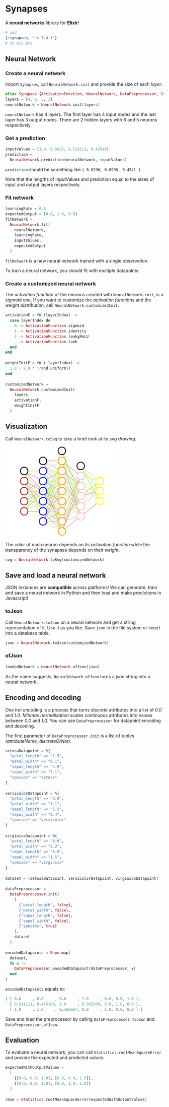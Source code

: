 # Synapses

A **neural networks** library for **Elixir**!

```elixir
# add
{:synapses, "~> 7.4.1"}
# to mix.exs
```

## Neural Network

### Create a neural network

Import `Synapses`, call `NeuralNetwork.init` and provide the size of each _layer_.

```elixir
alias Synapses.{ActivationFunction, NeuralNetwork, DataPreprocessor, Statistics}
layers = [4, 6, 5, 3]
neuralNetwork = NeuralNetwork.init(layers)
```

`neuralNetwork` has 4 layers. The first layer has 4 input nodes and the last layer has 3 output nodes.
There are 2 hidden layers with 6 and 5 neurons respectively.

### Get a prediction

```elixir
inputValues = [1.0, 0.5625, 0.511111, 0.47619]
prediction =
  NeuralNetwork.prediction(neuralNetwork, inputValues)
```

`prediction` should be something like `[ 0.8296, 0.6996, 0.4541 ]`.

Note that the lengths of inputValues and prediction equal to the sizes of input and output layers respectively.

### Fit network

```elixir
learningRate = 0.5
expectedOutput = [0.0, 1.0, 0.0]
fitNetwork =
  NeuralNetwork.fit(
    neuralNetwork,
    learningRate,
    inputValues,
    expectedOutput
  )
```

`fitNetwork` is a new neural network trained with a single observation.

To train a neural network, you should fit with multiple datapoints

### Create a customized neural network

The _activation function_ of the neurons created with `NeuralNetwork.init`, is a sigmoid one.
If you want to customize the _activation functions_ and the _weight distribution_, call `NeuralNetwork.customizedInit`.

```elixir
activationF = fn (layerIndex) ->
  case layerIndex do
    0 -> ActivationFunction.sigmoid
    1 -> ActivationFunction.identity
    2 -> ActivationFunction.leakyReLU
    _ -> ActivationFunction.tanh
  end
end

weightInitF = fn (_layerIndex) ->
  1.0 - 2.0 * :rand.uniform()
end

customizedNetwork =
  NeuralNetwork.customizedInit(
    layers,
    activationF,
    weightInitF
  )
```

## Visualization

Call `NeuralNetwork.toSvg` to take a brief look at its _svg drawing_.

![Network Drawing](https://github.com/mrdimosthenis/Synapses/blob/master/network-drawing.png?raw=true)

The color of each neuron depends on its _activation function_
while the transparency of the synapses depends on their _weight_.

```elixir
svg = NeuralNetwork.toSvg(customizedNetwork)
```

## Save and load a neural network

JSON instances are **compatible** across platforms!
We can generate, train and save a neural network in Python
and then load and make predictions in Javascript!

### toJson

Call `NeuralNetwork.toJson` on a neural network and get a string representation of it.
Use it as you like. Save `json` in the file system or insert into a database table.

```elixir
json = NeuralNetwork.toJson(customizedNetwork)
```

### ofJson

```elixir
loadedNetwork = NeuralNetwork.ofJson(json)
```

As the name suggests, `NeuralNetwork.ofJson` turns a json string into a neural network.

## Encoding and decoding

_One hot encoding_ is a process that turns discrete attributes into a list of _0.0_ and _1.0_.
_Minmax normalization_ scales continuous attributes into values between _0.0_ and _1.0_.
You can use `DataPreprocessor` for datapoint encoding and decoding.

The first parameter of `DataPreprocessor.init` is a list of tuples _(attributeName, discreteOrNot)_.

```elixir
setosaDatapoint = %{
  "petal_length" => "1.5",
  "petal_width" => "0.1",
  "sepal_length" => "4.9",
  "sepal_width" => "3.1",
  "species" => "setosa"
}

versicolorDatapoint = %{
  "petal_length" => "3.8",
  "petal_width" => "1.1",
  "sepal_length" => "5.5",
  "sepal_width" => "2.4",
  "species" => "versicolor"
}

virginicaDatapoint = %{
  "petal_length" => "6.0",
  "petal_width" => "2.2",
  "sepal_length" => "5.0",
  "sepal_width" => "1.5",
  "species" => "virginica"
}

dataset = [setosaDatapoint, versicolorDatapoint, virginicaDatapoint]

dataPreprocessor =
  DataPreprocessor.init(
    [
      {"petal_length", false},
      {"petal_width", false},
      {"sepal_length", false},
      {"sepal_width", false},
      {"species", true}
    ],
    dataset
  )
  
encodedDatapoints = Enum.map(
  dataset,
  fn x ->
    DataPreprocessor.encodedDatapoint(dataPreprocessor, x)
  end
)
```

`encodedDatapoints` equals to:

```json
[ [ 0.0     , 0.0     , 0.0     , 1.0     , 0.0, 0.0, 1.0 ],
  [ 0.511111, 0.476190, 1.0     , 0.562500, 0.0, 1.0, 0.0 ],
  [ 1.0     , 1.0     , 0.166667, 0.0     , 1.0, 0.0, 0.0 ] ]
```

Save and load the preprocessor by calling `DataPreprocessor.toJson` and `DataPreprocessor.ofJson`.

## Evaluation

To evaluate a neural network, you can call `Statistics.rootMeanSquareError` and provide the expected and predicted values.

```elixir
expectedWithOutputValues =
  [
    {[0.0, 0.0, 1.0], [0.0, 0.0, 1.0]},
    {[0.0, 0.0, 1.0], [0.0, 1.0, 1.0]}
  ]
  
rmse = Statistics.rootMeanSquareError(expectedWithOutputValues)
```
